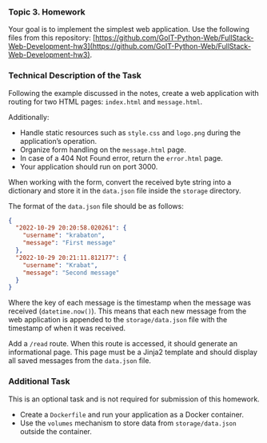 ### Topic 3. Homework

Your goal is to implement the simplest web application. Use the following files from this repository: [https://github.com/GoIT-Python-Web/FullStack-Web-Development-hw3](https://github.com/GoIT-Python-Web/FullStack-Web-Development-hw3).

### Technical Description of the Task

Following the example discussed in the notes, create a web application with routing for two HTML pages: `index.html` and `message.html`.

Additionally:

- Handle static resources such as `style.css` and `logo.png` during the application’s operation.
- Organize form handling on the `message.html` page.
- In case of a 404 Not Found error, return the `error.html` page.
- Your application should run on port 3000.

When working with the form, convert the received byte string into a dictionary and store it in the `data.json` file inside the `storage` directory.

The format of the `data.json` file should be as follows:

```json
{
  "2022-10-29 20:20:58.020261": {
    "username": "krabaton",
    "message": "First message"
  },
  "2022-10-29 20:21:11.812177": {
    "username": "Krabat",
    "message": "Second message"
  }
}
```
Where the key of each message is the timestamp when the message was received (`datetime.now()`). This means that each new message from the web application is appended to the `storage/data.json` file with the timestamp of when it was received.

Add a `/read` route. When this route is accessed, it should generate an informational page. This page must be a Jinja2 template and should display all saved messages from the `data.json` file.

### Additional Task
This is an optional task and is not required for submission of this homework.

- Create a `Dockerfile` and run your application as a Docker container.
- Use the `volumes` mechanism to store data from `storage/data.json` outside the container.

